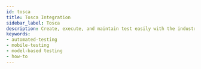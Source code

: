 ```yaml
---
id: tosca
title: Tosca Integration
sidebar_label: Tosca 
description: Create, execute, and maintain test easily with the industry's leading model-based test platform
keywords:
- automated-testing
- mobile-testing
- model-based testing
- how-to
---
```

